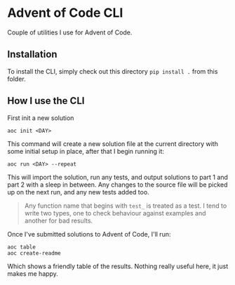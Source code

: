 # Advent of Code CLI

Couple of utilities I use for Advent of Code.

## Installation

To install the CLI, simply check out this directory `pip install .` from this folder.

## How I use the CLI

First init a new solution

```console
aoc init <DAY>
```

This command will create a new solution file at the current directory with some initial setup in place, after that I begin running it:

```console
aoc run <DAY> --repeat
```

This will import the solution, run any tests, and output solutions to part 1 and part 2 with a sleep in between. Any changes to the source file will be picked up on the next run, and any new tests added too.

> Any function name that begins with `test_` is treated as a test. I tend to write two types, one to check behaviour against examples and another for bad results.

Once I've submitted solutions to Advent of Code, I'll run:

```console
aoc table
aoc create-readme
```

Which shows a friendly table of the results. Nothing really useful here, it just makes me happy.
